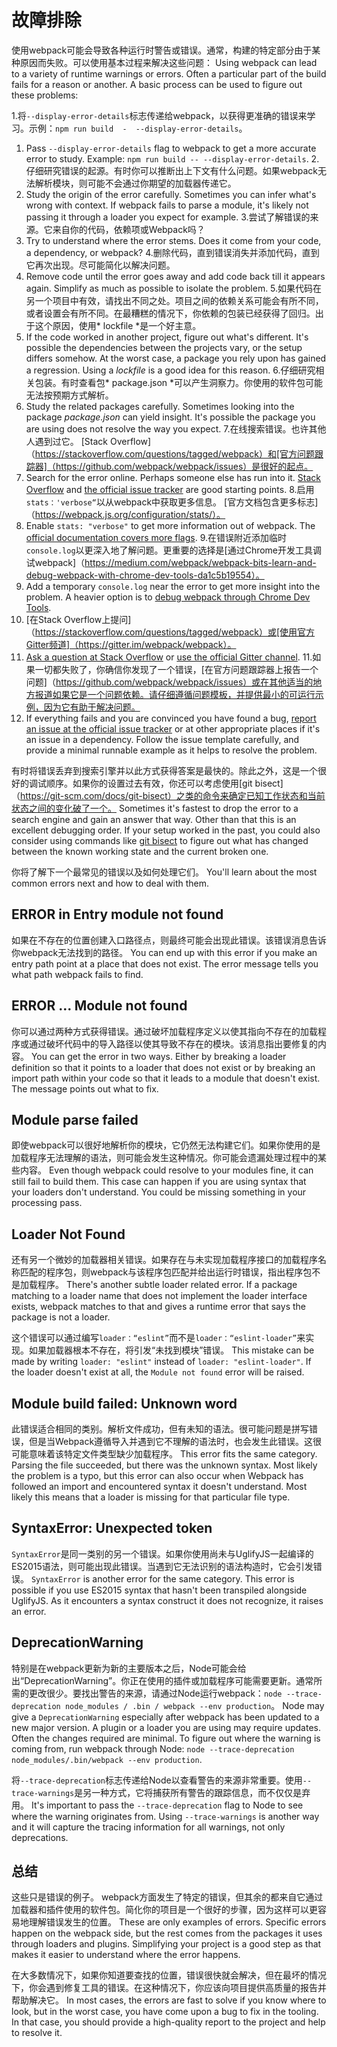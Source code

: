 # 故障排除

使用webpack可能会导致各种运行时警告或错误。通常，构建的特定部分由于某种原因而失败。可以使用基本过程来解决这些问题：
Using webpack can lead to a variety of runtime warnings or errors. Often a particular part of the build fails for a reason or another. A basic process can be used to figure out these problems:

1.将`--display-error-details`标志传递给webpack，以获得更准确的错误来学习。示例：`npm run build  -  --display-error-details`。
1. Pass `--display-error-details` flag to webpack to get a more accurate error to study. Example: `npm run build -- --display-error-details`.
2.仔细研究错误的起源。有时你可以推断出上下文有什么问题。如果webpack无法解析模块，则可能不会通过你期望的加载器传递它。
2. Study the origin of the error carefully. Sometimes you can infer what's wrong with context. If webpack fails to parse a module, it's likely not passing it through a loader you expect for example.
3.尝试了解错误的来源。它来自你的代码，依赖项或Webpack吗？
3. Try to understand where the error stems. Does it come from your code, a dependency, or webpack?
4.删除代码，直到错误消失并添加代码，直到它再次出现。尽可能简化以解决问题。
4. Remove code until the error goes away and add code back till it appears again. Simplify as much as possible to isolate the problem.
5.如果代码在另一个项目中有效，请找出不同之处。项目之间的依赖关系可能会有所不同，或者设置会有所不同。在最糟糕的情况下，你依赖的包装已经获得了回归。出于这个原因，使用* lockfile *是一个好主意。
5. If the code worked in another project, figure out what's different. It's possible the dependencies between the projects vary, or the setup differs somehow. At the worst case, a package you rely upon has gained a regression. Using a *lockfile* is a good idea for this reason.
6.仔细研究相关包装。有时查看包* package.json *可以产生洞察力。你使用的软件包可能无法按预期方式解析。
6. Study the related packages carefully. Sometimes looking into the package *package.json* can yield insight. It's possible the package you are using does not resolve the way you expect.
7.在线搜索错误。也许其他人遇到过它。 [Stack Overflow]（https://stackoverflow.com/questions/tagged/webpack）和[官方问题跟踪器]（https://github.com/webpack/webpack/issues）是很好的起点。
7. Search for the error online. Perhaps someone else has run into it. [Stack Overflow](https://stackoverflow.com/questions/tagged/webpack) and [the official issue tracker](https://github.com/webpack/webpack/issues) are good starting points.
8.启用`stats：'verbose“`以从webpack中获取更多信息。 [官方文档包含更多标志]（https://webpack.js.org/configuration/stats/）。
8. Enable `stats: "verbose"` to get more information out of webpack. The [official documentation covers more flags](https://webpack.js.org/configuration/stats/).
9.在错误附近添加临时`console.log`以更深入地了解问题。更重要的选择是[通过Chrome开发工具调试webpack]（https://medium.com/webpack/webpack-bits-learn-and-debug-webpack-with-chrome-dev-tools-da1c5b19554）。
9. Add a temporary `console.log` near the error to get more insight into the problem. A heavier option is to [debug webpack through Chrome Dev Tools](https://medium.com/webpack/webpack-bits-learn-and-debug-webpack-with-chrome-dev-tools-da1c5b19554).
10. [在Stack Overflow上提问]（https://stackoverflow.com/questions/tagged/webpack）或[使用官方Gitter频道]（https://gitter.im/webpack/webpack）。
10. [Ask a question at Stack Overflow](https://stackoverflow.com/questions/tagged/webpack) or [use the official Gitter channel](https://gitter.im/webpack/webpack).
11.如果一切都失败了，你确信你发现了一个错误，[在官方问题跟踪器上报告一个问题]（https://github.com/webpack/webpack/issues）或在其他适当的地方报道如果它是一个问题依赖。请仔细遵循问题模板，并提供最小的可运行示例，因为它有助于解决问题。
11. If everything fails and you are convinced you have found a bug, [report an issue at the official issue tracker](https://github.com/webpack/webpack/issues) or at other appropriate places if it's an issue in a dependency. Follow the issue template carefully, and provide a minimal runnable example as it helps to resolve the problem.

有时将错误丢弃到搜索引擎并以此方式获得答案是最快的。除此之外，这是一个很好的调试顺序。如果你的设置过去有效，你还可以考虑使用[git bisect]（https://git-scm.com/docs/git-bisect）之类的命令来确定已知工作状态和当前状态之间的变化破了一个。
Sometimes it's fastest to drop the error to a search engine and gain an answer that way. Other than that this is an excellent debugging order. If your setup worked in the past, you could also consider using commands like [git bisect](https://git-scm.com/docs/git-bisect) to figure out what has changed between the known working state and the current broken one.

你将了解下一个最常见的错误以及如何处理它们。
You'll learn about the most common errors next and how to deal with them.

## ERROR in Entry module not found

如果在不存在的位置创建入口路径点，则最终可能会出现此错误。该错误消息告诉你webpack无法找到的路径。
You can end up with this error if you make an entry path point at a place that does not exist. The error message tells you what path webpack fails to find.

## ERROR ... Module not found

你可以通过两种方式获得错误。通过破坏加载程序定义以使其指向不存在的加载程序或通过破坏代码中的导入路径以使其导致不存在的模块。该消息指出要修复的内容。
You can get the error in two ways. Either by breaking a loader definition so that it points to a loader that does not exist or by breaking an import path within your code so that it leads to a module that doesn't exist. The message points out what to fix.

## Module parse failed

即使webpack可以很好地解析你的模块，它仍然无法构建它们。如果你使用的是加载程序无法理解的语法，则可能会发生这种情况。你可能会遗漏处理过程中的某些内容。
Even though webpack could resolve to your modules fine, it can still fail to build them. This case can happen if you are using syntax that your loaders don't understand. You could be missing something in your processing pass.

## Loader Not Found

还有另一个微妙的加载器相关错误。如果存在与未实现加载程序接口的加载程序名称匹配的程序包，则webpack与该程序包匹配并给出运行时错误，指出程序包不是加载程序。
There's another subtle loader related error. If a package matching to a loader name that does not implement the loader interface exists, webpack matches to that and gives a runtime error that says the package is not a loader.

这个错误可以通过编写`loader：“eslint”`而不是`loader：“eslint-loader”`来实现。如果加载器根本不存在，将引发“未找到模块”错误。
This mistake can be made by writing `loader: "eslint"` instead of `loader: "eslint-loader"`. If the loader doesn't exist at all, the `Module not found` error will be raised.

## Module build failed: Unknown word

此错误适合相同的类别。解析文件成功，但有未知的语法。很可能问题是拼写错误，但是当Webpack遵循导入并遇到它不理解的语法时，也会发生此错误。这很可能意味着该特定文件类型缺少加载程序。
This error fits the same category. Parsing the file succeeded, but there was the unknown syntax. Most likely the problem is a typo, but this error can also occur when Webpack has followed an import and encountered syntax it doesn't understand. Most likely this means that a loader is missing for that particular file type.

## SyntaxError: Unexpected token

`SyntaxError`是同一类别的另一个错误。如果你使用尚未与UglifyJS一起编译的ES2015语法，则可能出现此错误。当遇到它无法识别的语法构造时，它会引发错误。
`SyntaxError` is another error for the same category. This error is possible if you use ES2015 syntax that hasn't been transpiled alongside UglifyJS. As it encounters a syntax construct it does not recognize, it raises an error.

## DeprecationWarning

特别是在webpack更新为新的主要版本之后，Node可能会给出“DeprecationWarning”。你正在使用的插件或加载程序可能需要更新。通常所需的更改很少。要找出警告的来源，请通过Node运行webpack：`node --trace-deprecation node_modules / .bin / webpack --env production`。
Node may give a `DeprecationWarning` especially after webpack has been updated to a new major version. A plugin or a loader you are using may require updates. Often the changes required are minimal. To figure out where the warning is coming from, run webpack through Node: `node --trace-deprecation node_modules/.bin/webpack --env production`.

将`--trace-deprecation`标志传递给Node以查看警告的来源非常重要。使用`--trace-warnings`是另一种方式，它将捕获所有警告的跟踪信息，而不仅仅是弃用。
It's important to pass the `--trace-deprecation` flag to Node to see where the warning originates from. Using `--trace-warnings` is another way and it will capture the tracing information for all warnings, not only deprecations.

## 总结

这些只是错误的例子。 webpack方面发生了特定的错误，但其余的都来自它通过加载器和插件使用的软件包。简化你的项目是一个很好的步骤，因为这样可以更容易地理解错误发生的位置。
These are only examples of errors. Specific errors happen on the webpack side, but the rest comes from the packages it uses through loaders and plugins. Simplifying your project is a good step as that makes it easier to understand where the error happens.

在大多数情况下，如果你知道要查找的位置，错误很快就会解决，但在最坏的情况下，你会遇到修复工具的错误。在这种情况下，你应该向项目提供高质量的报告并帮助解决它。
In most cases, the errors are fast to solve if you know where to look, but in the worst case, you have come upon a bug to fix in the tooling. In that case, you should provide a high-quality report to the project and help to resolve it.

